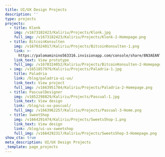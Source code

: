 ```yaml
---
title: UI/UX Design Projects
description: ''
type: projects
projects:
  - title: Klonk
    img: /v1673182423/Kaliriu/Projects/Klonk.jpg
    full_img: /v1673182423/Kaliriu/Projects/Klonk-2-Homepage.png
  - title: BitcoinKonsulten
    img: /v1670324017/Kaliriu/Projects/BitcoinKonsulten-1.png
    link: >-
      https://palomaminino563316.invisionapp.com/console/share/8N3AEANTHT/864592816
    link_text: View prototype
    full_img: /v1670324052/Kaliriu/Projects/BitcoinKonsulten-2-Homepage.png
  - img: /v1651857979/Kaliriu/Projects/Paladria-1.jpg
    title: Paladria
    link: /blog/paladria-ui-ux/
    link_text: View project
    full_img: /v1663951784/Kaliriu/Projects/Paladria-2-Homepage.png
  - title: PascualDesigner
    img: /v1652298829/Kaliriu/Projects/Pascual-1.jpg
    link_text: View design
    link: /blog/ui-ux-pascual/
    full_img: /v1663962257/Kaliriu/Projects/Pascual-3-Home.png
  - title: SweetShop
    img: /v1664291474/Kaliriu/Projects/SweetsShop-1.png
    link_text: View design
    link: /blog/ui-ux-sweetshop
    full_img: /v1664292317/Kaliriu/Projects/SweetsShop-3-Homepage.png
show_cta: true
meta_description: UI/UX Design Projects
_template: page_projects
---
```


